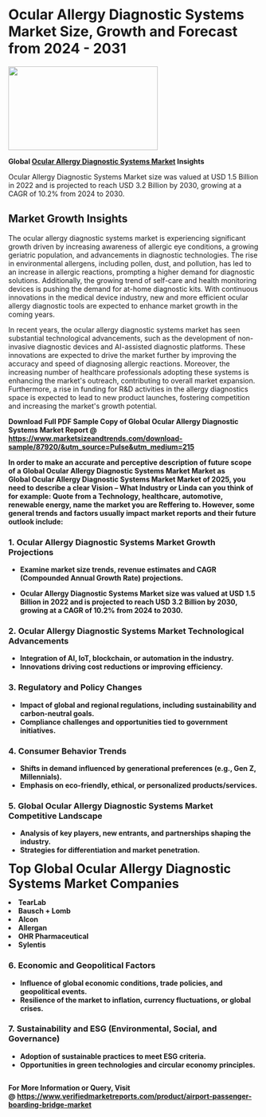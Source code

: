 <H1>Ocular Allergy Diagnostic Systems Market Size, Growth and Forecast from 2024 - 2031</H1><img class="aligncenter size-medium wp-image-584254" src="https://thirdeyenews.in/wp-content/uploads/2024/09/Global-Market-Research-300x168.jpeg" alt="" width="300" height="168" /><p><strong>Global&nbsp;<a href="https://www.marketsizeandtrends.com/download-sample/87920/&amp;utm_source=Pulse&amp;utm_medium=215">Ocular Allergy Diagnostic Systems Market</a> Insights</strong></p><p>Ocular Allergy Diagnostic Systems Market size was valued at USD 1.5 Billion in 2022 and is projected to reach USD 3.2 Billion by 2030, growing at a CAGR of 10.2% from 2024 to 2030.</p><p><h2>Market Growth Insights</h2> <p>The ocular allergy diagnostic systems market is experiencing significant growth driven by increasing awareness of allergic eye conditions, a growing geriatric population, and advancements in diagnostic technologies. The rise in environmental allergens, including pollen, dust, and pollution, has led to an increase in allergic reactions, prompting a higher demand for diagnostic solutions. Additionally, the growing trend of self-care and health monitoring devices is pushing the demand for at-home diagnostic kits. With continuous innovations in the medical device industry, new and more efficient ocular allergy diagnostic tools are expected to enhance market growth in the coming years.</p> <p><strong></strong></p> <p>In recent years, the ocular allergy diagnostic systems market has seen substantial technological advancements, such as the development of non-invasive diagnostic devices and AI-assisted diagnostic platforms. These innovations are expected to drive the market further by improving the accuracy and speed of diagnosing allergic reactions. Moreover, the increasing number of healthcare professionals adopting these systems is enhancing the market's outreach, contributing to overall market expansion. Furthermore, a rise in funding for R&D activities in the allergy diagnostics space is expected to lead to new product launches, fostering competition and increasing the market's growth potential.</p> <p><strong></p><p><span class=""><strong>Download Full PDF Sample Copy of Global Ocular Allergy Diagnostic Systems Market Report</strong> @ <a href="https://www.marketsizeandtrends.com/download-sample/87920/&amp;utm_source=Pulse&amp;utm_medium=215" target="_blank">https://www.marketsizeandtrends.com/download-sample/87920/&amp;utm_source=Pulse&amp;utm_medium=215</a></span></p><p>In order to make an accurate and perceptive description of future scope of a Global&nbsp;Ocular Allergy Diagnostic Systems Market Market as Global&nbsp;Ocular Allergy Diagnostic Systems Market Market of 2025, you need to describe a clear Vision &ndash; What Industry or Linda can you think of for example: Quote from a Technology, healthcare, automotive, renewable energy, name the market you are Reffering to. However, some general trends and factors usually impact market reports and their future outlook include:</p><h3>1.&nbsp;<strong>Ocular Allergy Diagnostic Systems Market Growth Projections</strong></h3><ul><li>Examine market size trends, revenue estimates and CAGR (Compounded Annual Growth Rate) projections.</li><li><p>Ocular Allergy Diagnostic Systems Market size was valued at USD 1.5 Billion in 2022 and is projected to reach USD 3.2 Billion by 2030, growing at a CAGR of 10.2% from 2024 to 2030.</p></li></ul><h3>2.&nbsp;<strong>Ocular Allergy Diagnostic Systems Market Technological Advancements</strong></h3><ul><li>Integration of AI, IoT, blockchain, or automation in the industry.</li><li>Innovations driving cost reductions or improving efficiency.</li></ul><h3>3.&nbsp;<strong>Regulatory and Policy Changes</strong></h3><ul><li>Impact of global and regional regulations, including sustainability and carbon-neutral goals.</li><li>Compliance challenges and opportunities tied to government initiatives.</li></ul><h3>4.&nbsp;<strong>Consumer Behavior Trends</strong></h3><ul><li>Shifts in demand influenced by generational preferences (e.g., Gen Z, Millennials).</li><li>Emphasis on eco-friendly, ethical, or personalized products/services.</li></ul><h3>5.&nbsp;<strong>Global Ocular Allergy Diagnostic Systems Market Competitive Landscape</strong></h3><ul><li>Analysis of key players, new entrants, and partnerships shaping the industry.</li><li>Strategies for differentiation and market penetration.</li></ul><p data-pm-slice="1 1 []"><span style="color: inherit; font-family: inherit; font-size: 25px;">Top Global Ocular Allergy Diagnostic Systems Market Companies</span></p><div class="" data-test-id=""><p><li>TearLab</li><li> Bausch + Lomb</li><li> Alcon</li><li> Allergan</li><li> OHR Pharmaceutical</li><li> Sylentis</li></p></div><h3>6.&nbsp;<strong>Economic and Geopolitical Factors</strong></h3><ul><li>Influence of global economic conditions, trade policies, and geopolitical events.</li><li>Resilience of the market to inflation, currency fluctuations, or global crises.</li></ul><h3>7.&nbsp;<strong>Sustainability and ESG (Environmental, Social, and Governance)</strong></h3><ul><li>Adoption of sustainable practices to meet ESG criteria.</li><li>Opportunities in green technologies and circular economy principles.</li></ul><h2><strong style="font-size: 14px;">For More Information or Query, Visit @&nbsp;</strong><a style="background-color: #ffffff; font-size: 14px;" href="https://www.marketsizeandtrends.com/report/ocular-allergy-diagnostic-systems-market/" target="_blank">https://www.verifiedmarketreports.com/product/airport-passenger-boarding-bridge-market</a></h2>
